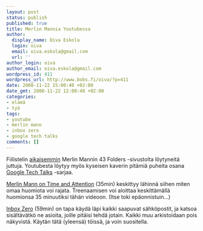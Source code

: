 ```yaml
---
layout: post
status: publish
published: true
title: Merlin Mannia Youtubessa
author:
  display_name: Oiva Eskola
  login: oiva
  email: oiva.eskola@gmail.com
  url: ''
author_login: oiva
author_email: oiva.eskola@gmail.com
wordpress_id: 411
wordpress_url: http://www.bobs.fi/oiva/?p=411
date: 2008-11-22 15:00:40 +02:00
date_gmt: 2008-11-22 12:00:40 +02:00
categories:
- elämä
- työ
tags:
- youtube
- merlin mann
- inbox zero
- google tech talks
comments: []
---
```

<p>Fiilistelin <a href="http://oivaeskola.fi/2008/09/25/asioiden-tekemisesta/">aikaisemmin</a> Merlin Mannin 43 Folders -sivustolta löytyneitä juttuja. Youtubesta löytyy myös kyseisen kaverin pitämiä puheita osana <a title="YT: Google Tech Talks Channel" href="http://www.youtube.com/user/googletechtalks">Google Tech Talks</a> -sarjaa.</p>
<p><a href="http://www.youtube.com/watch?v=uOgHE5nEq04">Merlin Mann on Time and Attention</a> (35min) keskittyy lähinnä siihen miten omaa huomiota voi rajata. Treenaamisen voi aloittaa keskittämällä huomionsa 35 minuutiksi tähän videoon. (Itse toki epäonnistuin...)</p>
<p><a href="http://www.youtube.com/watch?v=z9UjeTMb3Yk">Inbox Zero</a> (59min) on tapa käydä läpi kaikki saapuvat sähköpostit, ja katsoa sisältävätkö ne asioita, joille pitäisi tehdä jotain. Kaikki muu arkistoidaan pois näkyvistä. Käytän tätä (yleensä) töissä, ja voin suositella.</p>
